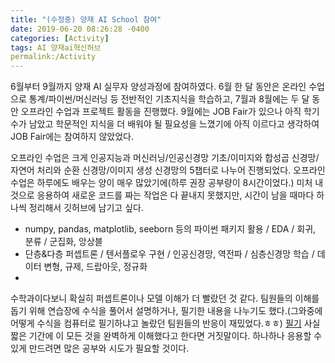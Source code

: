 ```yaml
---
title: "(수정중) 양재 AI School 참여"
date: 2019-06-20 08:26:28 -0400
categories: [Activity]
tags: AI 양재ai혁신허브
permalink:/Activity
---
```


6월부터 9월까지 양재 AI 실무자 양성과정에 참여하였다.
6월 한 달 동안은 온라인 수업으로 통계/파이썬/머신러닝 등 전반적인 기초지식을 학습하고, 7월과 8월에는 두 달 동안 오프라인 수업과 프로젝트 활동을 진행했다. 9월에는 JOB Fair가 있으나 아직 학기 수가 남았고 학문적인 지식을 더 배워야 될 필요성을 느꼈기에 아직 이르다고 생각하여 JOB Fair에는 참여하지 않았었다.

오프라인 수업은 크게 인공지능과 머신러닝/인공신경망 기초/이미지와 합성곱 신경망/자연어 처리와 순환 신경망/이미지 생성 신경망의 5챕터로 나누어 진행되었다. 오프라인 수업은 하루에도 배우는 양이 매우 많았기에(하루 권장 공부량이 8시간이었다.) 미처 내 것으로 응용하여 새로운 코드를 짜는 작업은 다 끝내지 못했지만, 시간이 남을 때마다 하나씩 정리해서 깃허브에 남기고 싶다. 
- numpy, pandas, matplotlib, seeborn 등의 파이썬 패키지 활용 / EDA / 회귀, 분류 / 군집화, 앙상블
- 단층&다층 퍼셉트론 / 텐서플로우 구현 / 인공신경망, 역전파 / 심층신경망 학습 / 데이터 변형, 규제, 드랍아웃, 정규화
- 
수학과이다보니 확실히 퍼셉트론이나 모델 이해가 더 빨랐던 것 같다. 팀원들의 이해를 돕기 위해 연습장에 수식을 풀어서 설명하거나, 필기한 내용을 나누기도 했다.(그와중에 어떻게 수식을 컴퓨터로 필기하냐고 놀랐던 팀원들의 반응이 재밌었다.ㅎㅎ) [필기](/img/필기.png)
사실 짧은 기간에 이 모든 것을 완벽하게 이해했다고 한다면 거짓말이다. 하나하나 응용할 수 있게 만드려면 많은 공부와 시도가 필요할 것이다.

